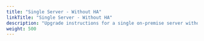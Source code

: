 ```yaml
---
title: "Single Server - Without HA"
linkTitle: "Single Server - Without HA"
description: "Upgrade instructions for a single on-premise server without high availability (HA)."
weight: 500
---
```

